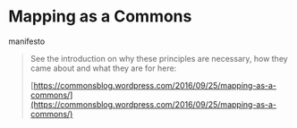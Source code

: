 # Mapping as a Commons

manifesto

> See the introduction on why these principles are necessary, how they came about and what they are for here:
>
> [https://commonsblog.wordpress.com/2016/09/25/mapping-as-a-commons/](https://commonsblog.wordpress.com/2016/09/25/mapping-as-a-commons/)



